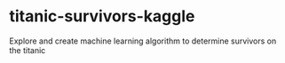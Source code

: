 # titanic-survivors-kaggle
Explore and create machine learning algorithm to determine survivors on the titanic
